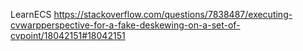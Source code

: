 LearnECS
https://stackoverflow.com/questions/7838487/executing-cvwarpperspective-for-a-fake-deskewing-on-a-set-of-cvpoint/18042151#18042151
